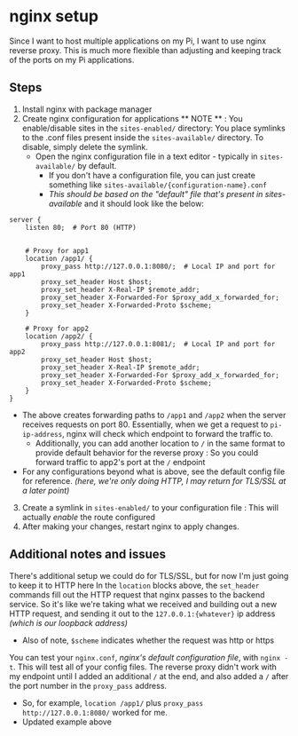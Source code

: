 # nginx setup

Since I want to host multiple applications on my Pi, I want to use nginx reverse proxy. This is much more flexible than adjusting and keeping track of the ports on my Pi applications.

## Steps
1. Install nginx with package manager
2. Create nginx configuration for applications
** NOTE ** : You enable/disable sites in the `sites-enabled/` directory: You place symlinks to the .conf files present inside the `sites-available/` directory. To disable, simply delete the symlink. 
	- Open the nginx configuration file in a text editor - typically in `sites-available/` by default.
		- If you don't have a configuration file, you can just create something like `sites-available/{configuration-name}.conf`
		- *This should be based on  the "default" file that's present in sites-available* and it should look like the below:
```
server {
    listen 80;  # Port 80 (HTTP) 


    # Proxy for app1 
    location /app1/ {
        proxy_pass http://127.0.0.1:8080/;  # Local IP and port for app1
        proxy_set_header Host $host;
        proxy_set_header X-Real-IP $remote_addr;
        proxy_set_header X-Forwarded-For $proxy_add_x_forwarded_for;
        proxy_set_header X-Forwarded-Proto $scheme;
    }

    # Proxy for app2
    location /app2/ {
        proxy_pass http://127.0.0.1:8081/;  # Local IP and port for app2
        proxy_set_header Host $host;
        proxy_set_header X-Real-IP $remote_addr;
        proxy_set_header X-Forwarded-For $proxy_add_x_forwarded_for;
        proxy_set_header X-Forwarded-Proto $scheme;
    }
}
```

- The above creates forwarding paths to `/app1` and `/app2` when the server receives requests on port 80. Essentially, when we get a request to `pi-ip-address`, nginx will check which endpoint to forward the traffic to.
	- Additionally, you can add another location to `/` in the same format to provide default behavior for the reverse proxy : So you could forward traffic to app2's port at the `/` endpoint
- For any configurations beyond what is above, see the default config file for reference. *(here, we're only doing HTTP, I may return for TLS/SSL at a later point)*

3. Create a symlink in `sites-enabled/` to your configuration file : This will actually *enable* the route configured
4. After making your changes, restart nginx to apply changes.

## Additional notes and issues
There's additional setup we could do for TLS/SSL, but for now I'm just going to keep it to HTTP here
In the `location` blocks above, the `set_header` commands fill out the HTTP request that nginx passes to the backend service. So it's like we're taking what we received and building out a new HTTP request, and sending it out to the `127.0.0.1:{whatever}` ip address *(which is our loopback address)*
- Also of note, `$scheme` indicates whether the request was http or https

You can test your `nginx.conf`, *nginx's default configuration file*,  with `nginx -t`. This will test all of your config files.
The reverse proxy didn't work with my endpoint until I added an additional `/` at the end, and also added a `/` after the port number in the `proxy_pass` address. 
- So, for example, `location /app1/` plus `proxy_pass http://127.0.0.1:8080/` worked for me.
- Updated example above
